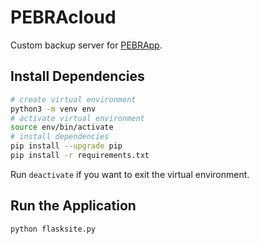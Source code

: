 # PEBRAcloud

Custom backup server for [PEBRApp](https://github.com/chrisly-bear/PEBRApp).

## Install Dependencies

```bash
# create virtual environment
python3 -m venv env
# activate virtual environment
source env/bin/activate
# install dependencies
pip install --upgrade pip
pip install -r requirements.txt
```

Run `deactivate` if you want to exit the virtual environment.

## Run the Application

```bash
python flasksite.py
```
